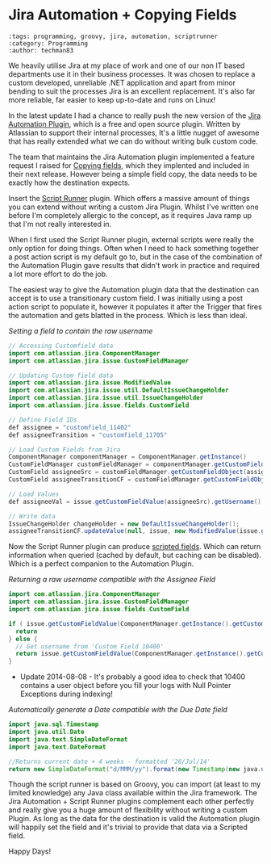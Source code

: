Jira Automation + Copying Fields
================================

```{post} 2014-08-04
:tags: programming, groovy, jira, automation, scriptrunner
:category: Programming
:author: techman83
```

We heavily utilise Jira at my place of work and one of our non IT based departments use it in their business processes. It was chosen to replace a custom developed, unreliable .NET application and apart from minor bending to suit the processes Jira is an excellent replacement. It's also far more reliable, far easier to keep up-to-date and runs on Linux!

In the latest update I had a chance to really push the new version of the [Jira Automation Plugin](https://marketplace.atlassian.com/plugins/com.atlassian.plugin.automation.jira-automation-plugin), which is a free and open source plugin. Written by Atlassian to support their internal processes, It's a little nugget of awesome that has really extended what we can do without writing bulk custom code.

The team that maintains the Jira Automation plugin implemented a feature request I raised for [Copying fields](https://bitbucket.org/atlassianlabs/automation/issue/10/copy-field-contents-to-another), which they implented and included in their next release. However being a simple field copy, the data needs to be exactly how the destination expects.

Insert the [Script Runner](https://marketplace.atlassian.com/plugins/com.onresolve.jira.groovy.groovyrunner) plugin. Which offers a massive amount of things you can extend without writing a custom Jira Plugin. Whilst I've written one before I'm completely allergic to the concept, as it requires Java ramp up that I'm not really interested in.

When I first used the Script Runner plugin, external scripts were really the only option for doing things. Often when I need to hack something together a post action script is my default go to, but in the case of the combination of the Automation Plugin gave results that didn't work in practice and required a lot more effort to do the job.

The easiest way to give the Automation plugin data that the destination can accept is to use a transitionary custom field. I was initially using a post action script to populate it, however it populates it after the Trigger that fires the automation and gets blatted in the process. Which is less than ideal.

*Setting a field to contain the raw username*

```java
// Accessing Customfield data
import com.atlassian.jira.ComponentManager
import com.atlassian.jira.issue.CustomFieldManager

// Updating Custom field data
import com.atlassian.jira.issue.ModifiedValue
import com.atlassian.jira.issue.util.DefaultIssueChangeHolder
import com.atlassian.jira.issue.util.IssueChangeHolder
import com.atlassian.jira.issue.fields.CustomField

// Define Field IDs
def assignee = "customfield_11402"
def assigneeTransition = "customfield_11705"

// Load Custom Fields from Jira
ComponentManager componentManager = ComponentManager.getInstance()
CustomFieldManager customFieldManager = componentManager.getCustomFieldManager()
CustomField assigneeSrc = customFieldManager.getCustomFieldObject(assignee)
CustomField assigneeTransitionCF = customFieldManager.getCustomFieldObject(assigneeTransition)

// Load Values
def assigneeVal = issue.getCustomFieldValue(assigneeSrc).getUsername()

// Write data
IssueChangeHolder changeHolder = new DefaultIssueChangeHolder();
assigneeTransitionCF.updateValue(null, issue, new ModifiedValue(issue.getCustomFieldValue(assigneeTransitionCF), assigneeVal), changeHolder)
```

Now the Script Runner plugin can produce [scripted fields](https://jamieechlin.atlassian.net/wiki/display/GRV/Scripted+Fields). Which can return information when queried (cached by default, but caching can be disabled). Which is a perfect companion to the Automation Plugin.

*Returning a raw username compatible with the Assignee Field*

```java
import com.atlassian.jira.ComponentManager
import com.atlassian.jira.issue.CustomFieldManager
import com.atlassian.jira.issue.fields.CustomField

if ( issue.getCustomFieldValue(ComponentManager.getInstance().getCustomFieldManager().getCustomFieldObject("customfield_10400")) == null ) {
  return
} else {
  // Get username from 'Custom Field 10400'
  return issue.getCustomFieldValue(ComponentManager.getInstance().getCustomFieldManager().getCustomFieldObject("customfield_10400")).getUsername()
}
```

 - Update 2014-08-08 - It's probably a good idea to check that 10400 contains a user object before you fill your logs with Null Pointer Exceptions during indexing!

*Automatically generate a Date compatible with the Due Date field*

```java
import java.sql.Timestamp
import java.util.Date
import java.text.SimpleDateFormat
import java.text.DateFormat

//Returns current date + 4 weeks - formatted '26/Jul/14'
return new SimpleDateFormat("d/MMM/yy").format(new Timestamp(new java.util.Date().getTime()).plus(28))
```

Though the script runner is based on Groovy, you can import (at least to my limited knowledge) any Java class available within the Jira framework. The Jira Automation + Script Runner plugins complement each other perfectly and really give you a huge amount of flexibility without writing a custom Plugin. As long as the data for the destination is valid the Automation plugin will happily set the field and it's trivial to provide that data via a Scripted field.

Happy Days!
